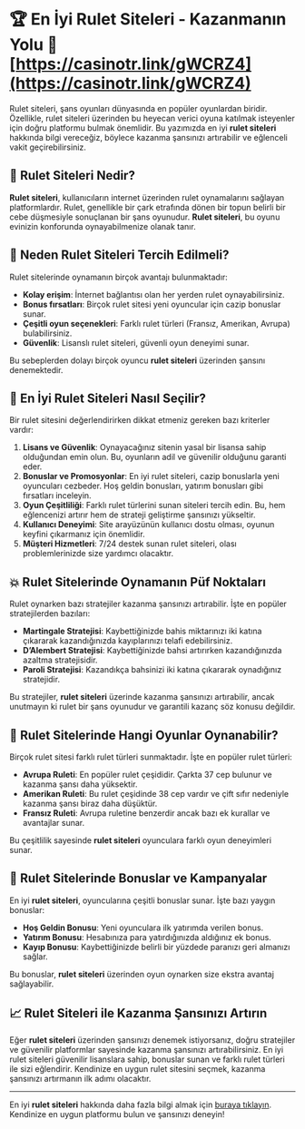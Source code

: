 # 🏆 En İyi Rulet Siteleri - Kazanmanın Yolu 🎲 [https://casinotr.link/gWCRZ4](https://casinotr.link/gWCRZ4)

Rulet siteleri, şans oyunları dünyasında en popüler oyunlardan biridir. Özellikle, rulet siteleri üzerinden bu heyecan verici oyuna katılmak isteyenler için doğru platformu bulmak önemlidir. Bu yazımızda en iyi **rulet siteleri** hakkında bilgi vereceğiz, böylece kazanma şansınızı artırabilir ve eğlenceli vakit geçirebilirsiniz.

## 🎰 Rulet Siteleri Nedir? 

**Rulet siteleri**, kullanıcıların internet üzerinden rulet oynamalarını sağlayan platformlardır. Rulet, genellikle bir çark etrafında dönen bir topun belirli bir cebe düşmesiyle sonuçlanan bir şans oyunudur. **Rulet siteleri**, bu oyunu evinizin konforunda oynayabilmenize olanak tanır. 

## 🚀 Neden Rulet Siteleri Tercih Edilmeli?

Rulet sitelerinde oynamanın birçok avantajı bulunmaktadır:

- **Kolay erişim**: İnternet bağlantısı olan her yerden rulet oynayabilirsiniz.
- **Bonus fırsatları**: Birçok rulet sitesi yeni oyuncular için cazip bonuslar sunar.
- **Çeşitli oyun seçenekleri**: Farklı rulet türleri (Fransız, Amerikan, Avrupa) bulabilirsiniz.
- **Güvenlik**: Lisanslı rulet siteleri, güvenli oyun deneyimi sunar.
  
Bu sebeplerden dolayı birçok oyuncu **rulet siteleri** üzerinden şansını denemektedir.

## 🤑 En İyi Rulet Siteleri Nasıl Seçilir?

Bir rulet sitesini değerlendirirken dikkat etmeniz gereken bazı kriterler vardır:

1. **Lisans ve Güvenlik**: Oynayacağınız sitenin yasal bir lisansa sahip olduğundan emin olun. Bu, oyunların adil ve güvenilir olduğunu garanti eder.
2. **Bonuslar ve Promosyonlar**: En iyi rulet siteleri, cazip bonuslarla yeni oyuncuları cezbeder. Hoş geldin bonusları, yatırım bonusları gibi fırsatları inceleyin.
3. **Oyun Çeşitliliği**: Farklı rulet türlerini sunan siteleri tercih edin. Bu, hem eğlencenizi artırır hem de strateji geliştirme şansınızı yükseltir.
4. **Kullanıcı Deneyimi**: Site arayüzünün kullanıcı dostu olması, oyunun keyfini çıkarmanız için önemlidir.
5. **Müşteri Hizmetleri**: 7/24 destek sunan rulet siteleri, olası problemlerinizde size yardımcı olacaktır.

## 💥 Rulet Sitelerinde Oynamanın Püf Noktaları

Rulet oynarken bazı stratejiler kazanma şansınızı artırabilir. İşte en popüler stratejilerden bazıları:

- **Martingale Stratejisi**: Kaybettiğinizde bahis miktarınızı iki katına çıkararak kazandığınızda kayıplarınızı telafi edebilirsiniz.
- **D’Alembert Stratejisi**: Kaybettiğinizde bahsi artırırken kazandığınızda azaltma stratejisidir.
- **Paroli Stratejisi**: Kazandıkça bahsinizi iki katına çıkararak oynadığınız stratejidir.
  
Bu stratejiler, **rulet siteleri** üzerinde kazanma şansınızı artırabilir, ancak unutmayın ki rulet bir şans oyunudur ve garantili kazanç söz konusu değildir.

## 🌟 Rulet Sitelerinde Hangi Oyunlar Oynanabilir?

Birçok rulet sitesi farklı rulet türleri sunmaktadır. İşte en popüler rulet türleri:

- **Avrupa Ruleti**: En popüler rulet çeşididir. Çarkta 37 cep bulunur ve kazanma şansı daha yüksektir.
- **Amerikan Ruleti**: Bu rulet çeşidinde 38 cep vardır ve çift sıfır nedeniyle kazanma şansı biraz daha düşüktür.
- **Fransız Ruleti**: Avrupa ruletine benzerdir ancak bazı ek kurallar ve avantajlar sunar.

Bu çeşitlilik sayesinde **rulet siteleri** oyunculara farklı oyun deneyimleri sunar.

## 🎁 Rulet Sitelerinde Bonuslar ve Kampanyalar

En iyi **rulet siteleri**, oyuncularına çeşitli bonuslar sunar. İşte bazı yaygın bonuslar:

- **Hoş Geldin Bonusu**: Yeni oyunculara ilk yatırımda verilen bonus.
- **Yatırım Bonusu**: Hesabınıza para yatırdığınızda aldığınız ek bonus.
- **Kayıp Bonusu**: Kaybettiğinizde belirli bir yüzdede paranızı geri almanızı sağlar.

Bu bonuslar, **rulet siteleri** üzerinden oyun oynarken size ekstra avantaj sağlayabilir.

## 📈 Rulet Siteleri ile Kazanma Şansınızı Artırın

Eğer **rulet siteleri** üzerinden şansınızı denemek istiyorsanız, doğru stratejiler ve güvenilir platformlar sayesinde kazanma şansınızı artırabilirsiniz. En iyi rulet siteleri güvenilir lisanslara sahip, bonuslar sunan ve farklı rulet türleri ile sizi eğlendirir. Kendinize en uygun rulet sitesini seçmek, kazanma şansınızı artırmanın ilk adımı olacaktır.

---

En iyi **rulet siteleri** hakkında daha fazla bilgi almak için [buraya tıklayın](https://casinotr.link/gWCRZ4). Kendinize en uygun platformu bulun ve şansınızı deneyin!

